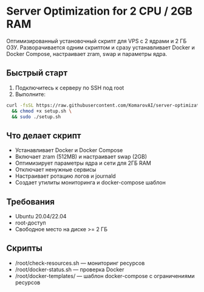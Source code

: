 # Server Optimization for 2 CPU / 2GB RAM

Оптимизированный установочный скрипт для VPS с 2 ядрами и 2 ГБ ОЗУ. Разворачивается одним скриптом и сразу устанавливает Docker и Docker Compose, настраивает zram, swap и параметры ядра.

## Быстрый старт

1. Подключитесь к серверу по SSH под root
2. Выполните:

```bash
curl -fsSL https://raw.githubusercontent.com/KomarovAI/server-optimization-2cpu-2gb/main/setup.sh -o setup.sh \
  && chmod +x setup.sh \
  && sudo ./setup.sh
```

## Что делает скрипт

- Устанавливает Docker и Docker Compose
- Включает zram (512MB) и настраивает swap (2GB)
- Оптимизирует параметры ядра и сети для 2ГБ RAM
- Отключает ненужные сервисы
- Настраивает ротацию логов и journald
- Создает утилиты мониторинга и docker-compose шаблон

## Требования

- Ubuntu 20.04/22.04
- root-доступ
- Свободное место на диске >= 2 ГБ

## Скрипты

- /root/check-resources.sh — мониторинг ресурсов
- /root/docker-status.sh — проверка Docker
- /root/docker-templates/ — шаблон docker-compose с ограничениями ресурсов
